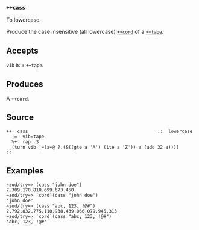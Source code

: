 
### `++cass`

To lowercase

Produce the case insensitive (all lowercase) [`++cord`]() of a [`++tape`]().

Accepts
-------

`vib` is a `++tape`.

Produces
--------

A `++cord`.

Source
------

    ++  cass                                                ::  lowercase
      |=  vib=tape
      %+  rap  3
      (turn vib |=(a=@ ?.(&((gte a 'A') (lte a 'Z')) a (add 32 a))))
    ::

Examples
--------

    ~zod/try=> (cass "john doe")
    7.309.170.810.699.673.450
    ~zod/try=> `cord`(cass "john doe")
    'john doe'
    ~zod/try=> (cass "abc, 123, !@#")
    2.792.832.775.110.938.439.066.079.945.313
    ~zod/try=> `cord`(cass "abc, 123, !@#")
    'abc, 123, !@#' 

